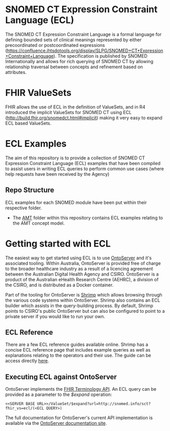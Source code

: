 # SNOMED CT Expression Constraint Language (ECL)
The SNOMED CT Expression Constraint Language is a formal language for defining bounded sets of clinical meanings represented by either precoordinated or postcoordinated expressions (https://confluence.ihtsdotools.org/display/SLPG/SNOMED+CT+Expression+Constraint+Language).  The specification is published by SNOMED Internationally and allows for rich querying of SNOMED CT by allowing relationship traversal between concepts and refinement based on attributes. 

# FHIR ValueSets
FHIR allows the use of ECL in the definition of ValueSets, and in R4 introduced the implicit ValueSets for SNOMED CT using ECL (http://build.fhir.org/snomedct.html#implicit) making it very easy to expand ECL based ValueSets.

# ECL Examples
The aim of this repository is to provide a collection of SNOMED CT Expression Constraint Language (ECL) examples that have been compiled to assist users in writing ECL queries to perform common use cases (where help requests have been received by the Agency)

## Repo Structure
ECL examples for each SNOMED module have been put within their respective folder.
 - The [AMT](AMT/) folder within this repository contains ECL examples relating to the AMT concept model. 

# Getting started with ECL
The easiest way to get started using ECL is to use [OntoServer](http://ontoserver.csiro.au) and it's associated tooling.  Within Australia, OntoServer is provided free of charge to the broader healthcare industry as a result of a licencing agreement between the Australian Digital Health Agency and CSIRO.  OntoServer is a product of the Australian eHealth Research Centre (AEHRC), a division of the CSIRO, and is distributed as a Docker container. 

Part of the tooling for OntoServer is [Shrimp](http://ontoserver.csiro.au/shrimp/) which allows browsing through the various code systems within OntoServer.  Shrimp also contains an ECL builder which assists in the query-building process.  By default, Shrimp points to CSIRO's public OntoServer but can also be configured to point to a private server if you would like to run your own. 

## ECL Reference
There are a few ECL reference guides available online.  Shrimp has a concise ECL reference page that includes example queries as well as explanations relating to the operators and their use.  The guide can be access directly [here](https://ontoserver.csiro.au/shrimp/ecl_help.html).

## Executing ECL against OntoServer
OntoServer implements the [FHIR Terminology API](https://www.hl7.org/fhir/STU3/terminology-module.html).  An ECL query can be provided as a parameter to the _$expand_ operation:

```
<<SERVER BASE URL>>/ValueSet/$expand?url=http://snomed.info/sct?fhir_vs=ecl/(<ECL QUERY>)
```
The full documentation for OntoServer's current API implementation is available via the [OntoServer documentation site](https://ontoserver.csiro.au/docs/).
